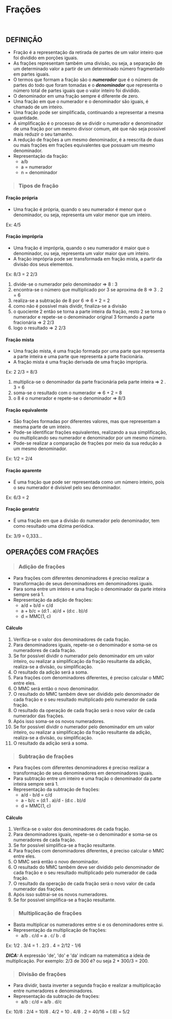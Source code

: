 # Frações

<br>

## DEFINIÇÃO
* Fração é a representação da retirada de partes de um valor inteiro que foi dividido em porções iguais.
* As frações representam também uma divisão, ou seja, a separação de um determinado valor a partir de um determinado número fragmentado em partes iguais.
* O termos que formam a fração são o ***numerador*** que é o número de partes do todo que foram tomadas e o ***denominador*** que representa o número total de partes iguais que o valor inteiro foi dividido.
* O denominador em uma fração sempre é diferente de zero.
* Uma fração em que o numerador e o denominador são iguais, é chamado de um inteiro.
* Uma fração pode ser simplificada, continuando a representar a mesma quantidade.
* A simplificação é o processo de se dividir o numerador e denominador de uma fração por um mesmo divisor comum, até que não seja possível mais reduzir o seu tamanho.
* A redução de frações a um mesmo denominador, é a reescrita de duas ou mais frações em frações equivalentes que possuam um mesmo denominador.
* Representação da fração:
  - a/b 
  - a = numerador
  - n = denominador

> ### Tipos de fração

#### Fração própria
* Uma fração é própria, quando o seu numerador é menor que o denominador, ou seja, representa um valor menor que um inteiro.

Ex: 4/5  

#### Fração imprópria
* Uma fração é imprópria, quando o seu numerador é maior que o denominador, ou seja, representa um valor maior que um inteiro.
* A fração imprópria pode ser transformada em fração mista, a partir da divisão dos seus elementos.

Ex: 8/3 = 2 2/3
1. divide-se o numerador pelo denominador => 8 : 3
2. encontra-se o número que multiplicado por 3 se aproxima de 8 => 3 . 2 = 6
3. realiza-se a subtração de 8 por 6 => 6 + 2 = 2
4. como não é possível mais dividir, finaliza-se a divisão 
5. o quociente 2 então se torna a parte inteira da fração, resto 2 se torna o numerador e repete-se o denominador original 3 formando a parte fracionária => 2 2/3
6. logo o resultado => 2 2/3

#### Fração mista
* Uma fração mista, é uma fração formada por uma parte que representa a parte inteira e uma parte que representa a parte fracionária.
* A fração mista é uma fração derivada de uma fração imprópria.

Ex: 2 2/3 = 8/3
1. multiplica-se o denominador da parte fracionária pela parte inteira => 2 . 3 = 6
2. soma-se o resultado com o numerador => 6 + 2 = 8
3. o 8 é o numerador e repete-se o denominador => 8/3
         
#### Fração equivalente
* São frações formadas por diferentes valores, mas que representam a mesma parte de um inteiro.
* Pode-se identificar frações equivalentes, realizando a sua simplificação, ou multiplicando seu numerador e denominador por um mesmo número.
* Pode-se realizar a comparação de frações por meio da sua redução a um mesmo denominador.

Ex: 1/2 = 2/4

#### Fração aparente
* É uma fração que pode ser representada como um número inteiro, pois o seu numerador é divisível pelo seu denominador.

Ex: 6/3 = 2

#### Fração geratriz
* É uma fração em que a divisão do numerador pelo denominador, tem como resultado uma dízima periódica.

Ex: 3/9 = 0,333...

## OPERAÇÕES COM FRAÇÕES

> ### Adição de frações
* Para frações com diferentes denominadores é preciso realizar a transformação de seus denominadores em denominadores iguais.
* Para soma entre um inteiro e uma fração o denominador da parte inteira sempre será 1.
* Representação da adição de frações:
  - a/d + b/d = c/d
  - a + b/c = (d:1 . a)/d + (d:c . b)/d
  - d = MMC(1, c)

#### Cálculo
1. Verifica-se o valor dos denominadores de cada fração.
2. Para denominadores iguais, repete-se o denominador e soma-se os numeradores de cada fração.
3. Se for possível dividir o numerador pelo denominador em um valor inteiro, ou realizar a simplificação da fração resultante da adição, realiza-se a divisão, ou simplificação.
4. O resultado da adição será a soma.
5. Para frações com denominadores diferentes, é preciso calcular o MMC entre eles.
6. O MMC será então o novo denominador.
7. O resultado do MMC também deve ser dividido pelo denominador de cada fração e o seu resultado multiplicado pelo numerador de cada fração.
8. O resultado da operação de cada fração será o novo valor de cada numerador das frações.
9. Após isso soma-se os novos numeradores.
10. Se for possível dividir o numerador pelo denominador em um valor inteiro, ou realizar a simplificação da fração resultante da adição, realiza-se a divisão, ou simplificação.
11. O resultado da adição será a soma.

> ### Subtração de frações
* Para frações com diferentes denominadores é preciso realizar a transformação de seus denominadores em denominadores iguais.
* Para subtração entre um inteiro e uma fração o denominador da parte inteira sempre será 1.
* Representação da subtração de frações:
  - a/d - b/d = c/d
  - a - b/c = (d:1 . a)/d - (d:c . b)/d
  - d = MMC(1, c)

#### Cálculo
1. Verifica-se o valor dos denominadores de cada fração.
2. Para denominadores iguais, repete-se o denominador e soma-se os numeradores de cada fração.
3. Se for possível simplifica-se a fração resultante.
4. Para frações com denominadores diferentes, é preciso calcular o MMC entre eles.
5. O MMC será então o novo denominador.
6. O resultado do MMC também deve ser dividido pelo denominador de cada fração e o seu resultado multiplicado pelo numerador de cada fração.
7. O resultado da operação de cada fração será o novo valor de cada numerador das frações.
8. Após isso subtrai-se os novos numeradores.
9. Se for possível simplifica-se a fração resultante.

> ### Multiplicação de frações
* Basta multiplicar os numeradores entre si e os denominadores entre si.
* Representação da multiplicação de frações:
  - a/b . c/d = a . c/ b . d

Ex: 1/2 . 3/4 = 1 . 2/3 . 4 = 2/12 - 1/6  

***DICA:*** A expressão 'de', 'do' e 'da' indicam na matemática a ideia de multiplicação. Por exemplo: 2/3 de 300 é? ou seja 2 * 300/3 = 200.

> ### Divisão de frações
* Para dividir, basta inverter a segunda fração e realizar a multiplicação entre numeradores e denominadores.
* Representação da subtração de frações:
  - a/b : c/d = a/b . d/c 

Ex: 10/8 : 2/4 = 10/8 . 4/2 = 10 . 4/8 . 2 = 40/16 = (:8) = 5/2  